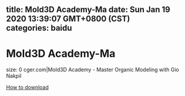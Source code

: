
title: Mold3D Academy-Ma
date: Sun Jan 19 2020 13:39:07 GMT+0800 (CST)    
categories: baidu
---

# Mold3D Academy-Ma
size: 0
 cger.com|Mold3D Academy - Master Organic Modeling with Gio Nakpil
 

[How to download](https://bpcam.bemobtrk.com/go/2ceec3aa-1ca2-46d6-b9ff-aaa5c184517c?jno=5003)